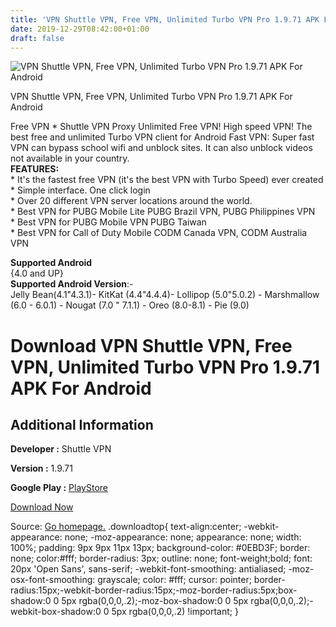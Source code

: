 ```yaml
---
title: 'VPN Shuttle VPN, Free VPN, Unlimited Turbo VPN Pro 1.9.71 APK For Android'
date: 2019-12-29T08:42:00+01:00
draft: false
---
```


![VPN Shuttle VPN, Free VPN, Unlimited Turbo VPN Pro 1.9.71 APK For Android](https://i1.wp.com/apkhome.net/wp-content/uploads/2019/12/VPN-Shuttle-VPN-Free-VPN-Unlimited-Turbo-VPN-Pro-1.9.71-1.png "VPN Shuttle VPN, Free VPN, Unlimited Turbo VPN Pro 1.9.71 APK For Android")

  

VPN Shuttle VPN, Free VPN, Unlimited Turbo VPN Pro 1.9.71 APK For Android

Free VPN \* Shuttle VPN Proxy Unlimited Free VPN! High speed VPN! The best free and unlimited Turbo VPN client for Android Fast VPN: Super fast VPN can bypass school wifi and unblock sites. It can also unblock videos not available in your country.  
**FEATURES:**  
\* It's the fastest free VPN (it's the best VPN with Turbo Speed) ever created  
\* Simple interface. One click login  
\* Over 20 different VPN server locations around the world.  
\* Best VPN for PUBG Mobile Lite PUBG Brazil VPN, PUBG Philippines VPN  
\* Best VPN for PUBG Mobile VPN PUBG Taiwan  
\* Best VPN for Call of Duty Mobile CODM Canada VPN, CODM Australia VPN

**Supported Android**  
{4.0 and UP}  
**Supported Android Version**:-  
Jelly Bean(4.1"4.3.1)- KitKat (4.4"4.4.4)- Lollipop (5.0"5.0.2) - Marshmallow (6.0 - 6.0.1) - Nougat (7.0 " 7.1.1) - Oreo (8.0-8.1) - Pie (9.0)

Download VPN Shuttle VPN, Free VPN, Unlimited Turbo VPN Pro 1.9.71 APK For Android
==================================================================================

Additional Information
----------------------

**Developer :** Shuttle VPN

**Version :** 1.9.71

**Google Play :** [PlayStore](https://play.google.com/store/apps/details?id=com.shuttlevpn.free.proxy.gaming&hl=en)

  

[Download Now](https://store4app.co/post/vpn-shuttle-vpn-free-vpn-unlimited-turbo-vpn-pro-1-9-71-apk-for-android_1577542316)

  
Source: [Go homepage.](https://store4app.co/post/vpn-shuttle-vpn-free-vpn-unlimited-turbo-vpn-pro-1-9-71-apk-for-android_1577542316) .downloadtop{ text-align:center; -webkit-appearance: none; -moz-appearance: none; appearance: none; width: 100%; padding: 9px 9px 11px 13px; background-color: #0EBD3F; border: none; color:#fff; border-radius: 3px; outline: none; font-weight;bold; font: 20px 'Open Sans', sans-serif; -webkit-font-smoothing: antialiased; -moz-osx-font-smoothing: grayscale; color: #fff; cursor: pointer; border-radius:15px;-webkit-border-radius:15px;-moz-border-radius:5px;box-shadow:0 0 5px rgba(0,0,0,.2);-moz-box-shadow:0 0 5px rgba(0,0,0,.2);-webkit-box-shadow:0 0 5px rgba(0,0,0,.2) !important; }